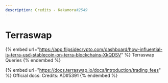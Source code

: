 ```yaml
---
description: Credits - Kakamora#2549
---
```


# Terraswap

{% embed url="https://app.flipsidecrypto.com/dashboard/how-influential-is-terra-usd-stablecoin-on-terra-blockchains-XkQDSV" %}
Terraswap Queries
{% endembed %}

{% embed url="https://docs.terraswap.io/docs/introduction/trading_fees" %}
Official docs: Credits: AD#5391
{% endembed %}
